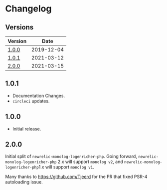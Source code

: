 # Changelog

## Versions

| Version       | Date       |
|---------------|------------|
| [1.0.0](#100) | 2019-12-04 |
| [1.0.1](#101) | 2021-03-12 |
| [2.0.0](#200) | 2021-03-15 |


## 1.0.1

* Documentation Changes.
* `circleci` updates.

## 1.0.0

* Initial release.

## 2.0.0

Initial split of `newrelic-monolog-logenricher-php`.  Going forward, `newrelic-monolog-logenricher-php` 2.x will support `monolog v2`, and `newrelic-monolog-logenricher-php`1.x will support `monolog v1`.

Many thanks to https://github.com/Tjeerd for the PR that fixed PSR-4 autoloading issue. 
